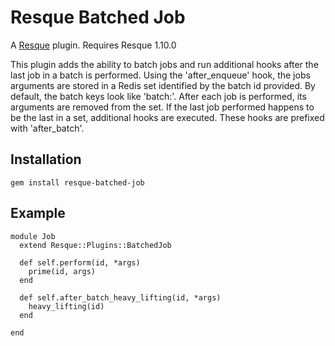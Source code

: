 Resque Batched Job
==================

A [Resque](http://github.com/defunkt/resque) plugin. Requires Resque 1.10.0

This plugin adds the ability to batch jobs and run additional hooks after the last job in a batch is performed.  Using the 'after_enqueue' hook, the jobs 
arguments are stored in a Redis set identified by the batch id provided.  By default, the batch keys look like 'batch:<id>'.  After each job is performed, its arguments are removed from the set.  If the last job performed happens to be the last in a set, additional hooks are executed.  These hooks are prefixed with 'after_batch'.


Installation
------------
	gem install resque-batched-job
	
Example
-------
	
	module Job
	  extend Resque::Plugins::BatchedJob

	  def self.perform(id, *args)
	    prime(id, args)
	  end

	  def self.after_batch_heavy_lifting(id, *args)
	    heavy_lifting(id)
	  end

	end
